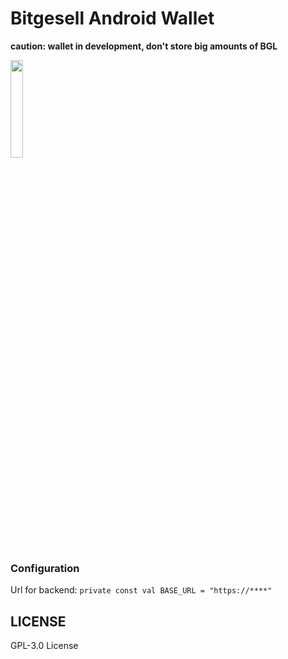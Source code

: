 # Bitgesell Android Wallet

**caution: wallet in development, don't store big amounts of BGL**

<img src="https://github.com/GranPecador/bgl-wallet-android/blob/master/screen.jpg" align="center" height="20%" width="20%">

### Configuration

Url for backend: `private const val BASE_URL = "https://****"`

## LICENSE

GPL-3.0 License

